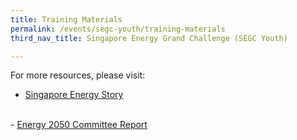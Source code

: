 ```yaml
---
title: Training Materials
permalink: /events/segc-youth/training-materials
third_nav_title: Singapore Energy Grand Challenge (SEGC Youth)

---
```

For more resources, please visit:
  <br/>
  - <a href="https://www.ema.gov.sg/our-energy-story.aspx" target="_blank">Singapore Energy Story</a>
  <br/>
  - <a href="https://www.ema.gov.sg/energy-2050-committee-report.aspx" target="_blank">Energy 2050 Committee Report</a>
  <br/>
